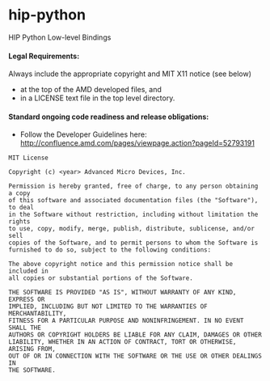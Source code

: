 # hip-python
HIP Python Low-level Bindings 

#### Legal Requirements:
Always include the appropriate copyright and MIT X11 notice (see below)
* at the top of the AMD developed files, and
* in a LICENSE text file in the top level directory.

#### Standard ongoing code readiness and release obligations:
* Follow the Developer Guidelines here: http://confluence.amd.com/pages/viewpage.action?pageId=52793191

```
MIT License
 
Copyright (c) <year> Advanced Micro Devices, Inc.
 
Permission is hereby granted, free of charge, to any person obtaining a copy
of this software and associated documentation files (the "Software"), to deal
in the Software without restriction, including without limitation the rights
to use, copy, modify, merge, publish, distribute, sublicense, and/or sell
copies of the Software, and to permit persons to whom the Software is
furnished to do so, subject to the following conditions:
 
The above copyright notice and this permission notice shall be included in
all copies or substantial portions of the Software.
 
THE SOFTWARE IS PROVIDED "AS IS", WITHOUT WARRANTY OF ANY KIND, EXPRESS OR
IMPLIED, INCLUDING BUT NOT LIMITED TO THE WARRANTIES OF MERCHANTABILITY,
FITNESS FOR A PARTICULAR PURPOSE AND NONINFRINGEMENT. IN NO EVENT SHALL THE
AUTHORS OR COPYRIGHT HOLDERS BE LIABLE FOR ANY CLAIM, DAMAGES OR OTHER
LIABILITY, WHETHER IN AN ACTION OF CONTRACT, TORT OR OTHERWISE, ARISING FROM,
OUT OF OR IN CONNECTION WITH THE SOFTWARE OR THE USE OR OTHER DEALINGS IN
THE SOFTWARE.
```
